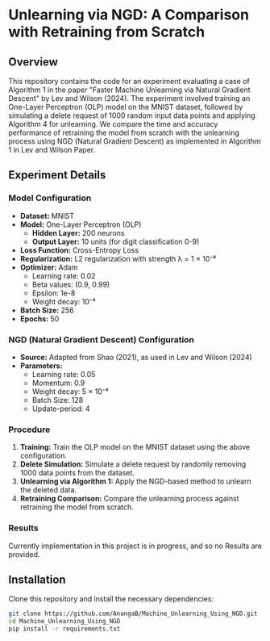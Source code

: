 ﻿# Unlearning via NGD: A Comparison with Retraining from Scratch

## Overview

This repository contains the code for an experiment evaluating a case of Algorithm 1 in the paper "Faster Machine Unlearning via Natural Gradient
Descent" by Lev and Wilson (2024). The experiment involved training an One-Layer Perceptron (OLP) model on the MNIST dataset, followed by simulating a delete request of 1000 random input data points and applying Algorithm 4 for unlearning. We compare the time and accuracy performance of retraining the model from scratch with the unlearning process using NGD (Natural Gradient Descent) as implemented in Algorithm 1 in Lev and Wilson Paper.

## Experiment Details

### Model Configuration

- **Dataset:** MNIST
- **Model:** One-Layer Perceptron (OLP)
  - **Hidden Layer:** 200 neurons
  - **Output Layer:** 10 units (for digit classification 0-9)
- **Loss Function:** Cross-Entropy Loss
- **Regularization:** L2 regularization with strength λ = 1 × 10⁻⁸
- **Optimizer:** Adam
  - Learning rate: 0.02
  - Beta values: (0.9, 0.99)
  - Epsilon: 1e-8
  - Weight decay: 10⁻⁴
- **Batch Size:** 256
- **Epochs:** 50

### NGD (Natural Gradient Descent) Configuration

- **Source:** Adapted from Shao (2021), as used in Lev and Wilson (2024)
- **Parameters:**
  - Learning rate: 0.05
  - Momentum: 0.9
  - Weight decay: 5 × 10⁻⁴
  - Batch Size: 128
  - Update-period: 4

### Procedure

1. **Training:** Train the OLP model on the MNIST dataset using the above configuration.
2. **Delete Simulation:** Simulate a delete request by randomly removing 1000 data points from the dataset.
3. **Unlearning via Algorithm 1:** Apply the NGD-based method to unlearn the deleted data.
4. **Retraining Comparison:** Compare the unlearning process against retraining the model from scratch.

### Results

Currently implementation in this project is in progress, and so no Results are provided.

## Installation

Clone this repository and install the necessary dependencies:

```bash
git clone https://github.com/AnangaB/Machine_Unlearning_Using_NGD.git
cd Machine_Unlearning_Using_NGD
pip install -r requirements.txt
```

